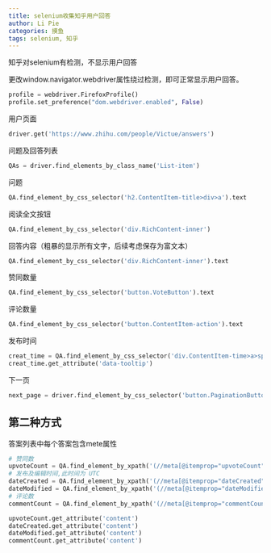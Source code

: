 ```yaml
---
title: selenium收集知乎用户回答
author: Li Pie
categories: 摸鱼
tags: selenium, 知乎
---
```


知乎对selenium有检测，不显示用户回答

更改window.navigator.webdriver属性绕过检测，即可正常显示用户回答。

```python
profile = webdriver.FirefoxProfile()
profile.set_preference("dom.webdriver.enabled", False)
```



用户页面

```python
driver.get('https://www.zhihu.com/people/Victue/answers')
```



问题及回答列表

```python
QAs = driver.find_elements_by_class_name('List-item')
```



问题

```python
QA.find_element_by_css_selector('h2.ContentItem-title>div>a').text
```



阅读全文按钮

```python
QA.find_element_by_css_selector('div.RichContent-inner')
```



回答内容（粗暴的显示所有文字，后续考虑保存为富文本）

```python
QA.find_element_by_css_selector('div.RichContent-inner').text
```



赞同数量

```python
QA.find_element_by_css_selector('button.VoteButton').text
```



评论数量

```python
QA.find_element_by_css_selector('button.ContentItem-action').text
```



发布时间

```python
creat_time = QA.find_element_by_css_selector('div.ContentItem-time>a>span')
creat_time.get_attribute('data-tooltip')
```



下一页

```python
next_page = driver.find_element_by_css_selector('button.PaginationButton-next')
```





## 第二种方式

答案列表中每个答案包含mete属性

```python
# 赞同数
upvoteCount = QA.find_element_by_xpath('(//meta[@itemprop="upvoteCount"])[i]')
# 发布及编辑时间,此时间为 UTC
dateCreated = QA.find_element_by_xpath('(//meta[@itemprop="dateCreated"])[i]')
dateModified = QA.find_element_by_xpath('(//meta[@itemprop="dateModified"])[i]')
# 评论数
commentCount = QA.find_element_by_xpath('(//meta[@itemprop="commentCount"])[i]')

upvoteCount.get_attribute('content')
dateCreated.get_attribute('content')
dateModified.get_attribute('content')
commentCount.get_attribute('content')
```

